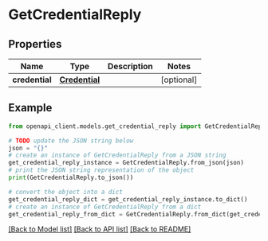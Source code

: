 # GetCredentialReply


## Properties

Name | Type | Description | Notes
------------ | ------------- | ------------- | -------------
**credential** | [**Credential**](Credential.md) |  | [optional] 

## Example

```python
from openapi_client.models.get_credential_reply import GetCredentialReply

# TODO update the JSON string below
json = "{}"
# create an instance of GetCredentialReply from a JSON string
get_credential_reply_instance = GetCredentialReply.from_json(json)
# print the JSON string representation of the object
print(GetCredentialReply.to_json())

# convert the object into a dict
get_credential_reply_dict = get_credential_reply_instance.to_dict()
# create an instance of GetCredentialReply from a dict
get_credential_reply_from_dict = GetCredentialReply.from_dict(get_credential_reply_dict)
```
[[Back to Model list]](../README.md#documentation-for-models) [[Back to API list]](../README.md#documentation-for-api-endpoints) [[Back to README]](../README.md)


